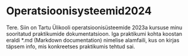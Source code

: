 # Operatsioonisysteemid2024


Tere. Siin on Tartu Ülikooli operatsioonisüsteemide 2023a kursuse minu sooritatud praktikumide dokumentatsioon. Iga praktikumi kohta koostan eraldi *.md (Markdown documentation) nimelise alamfaili, kus on kirjas täpsem info, mis konkreetses praktikumis tehtud sai.
